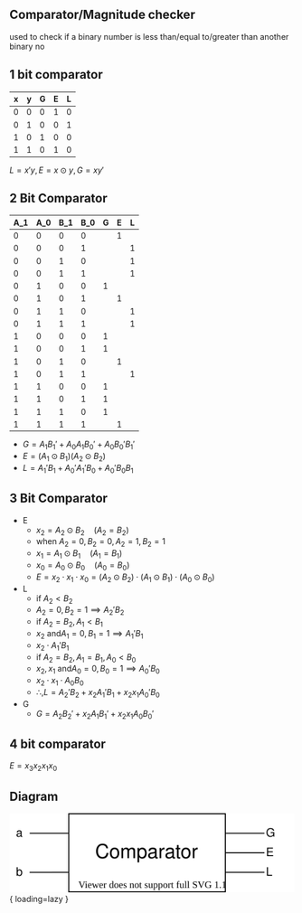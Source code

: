 ## Comparator/Magnitude checker

used to check if a binary number is less than/equal to/greater than another binary no

## 1 bit comparator

| x    | y    | G    | E    | L    |
| ---- | ---- | ---- | ---- | ---- |
| 0    | 0    | 0    | 1    | 0    |
| 0    | 1    | 0    | 0    | 1    |
| 1    | 0    | 1    | 0    | 0    |
| 1    | 1    | 0    | 1    | 0    |

$L = x'y, E = x \odot y, G = xy'$

## 2 Bit Comparator

| A_1  | A_0  | B_1  | B_0  | G    | E    | L    |
| ---- | ---- | :--- | ---- | ---- | ---- | ---- |
| 0    | 0    | 0    | 0    |      | 1    |      |
| 0    | 0    | 0    | 1    |      |      | 1    |
| 0    | 0    | 1    | 0    |      |      | 1    |
| 0    | 0    | 1    | 1    |      |      | 1    |
| 0    | 1    | 0    | 0    | 1    |      |      |
| 0    | 1    | 0    | 1    |      | 1    |      |
| 0    | 1    | 1    | 0    |      |      | 1    |
| 0    | 1    | 1    | 1    |      |      | 1    |
| 1    | 0    | 0    | 0    | 1    |      |      |
| 1    | 0    | 0    | 1    | 1    |      |      |
| 1    | 0    | 1    | 0    |      | 1    |      |
| 1    | 0    | 1    | 1    |      |      | 1    |
| 1    | 1    | 0    | 0    | 1    |      |      |
| 1    | 1    | 0    | 1    | 1    |      |      |
| 1    | 1    | 1    | 0    | 1    |      |      |
| 1    | 1    | 1    | 1    |      | 1    |      |

- $G = A_1 {B_1}' + A_0 A_1 {B_0}' + A_0 {B_0}' {B_1}'$
- $E = (A_1 \odot B_1) (A_2 \odot B_2)$
- $L = {A_1}' B_1  + {A_0}' {A_1}' B_0 + {A_0}' B_0 B_1$

## 3 Bit Comparator

- E
    - $x_2 = A_2 \odot B_2 \quad (A_2 = B_2)$
    - when $A_2 = 0, B_2 = 0, A_2 = 1, B_2 = 1$
    - $x_1 = A_1 \odot B_1 \quad (A_1 = B_1)$
    - $x_0 = A_0 \odot B_0 \quad (A_0 = B_0)$
    - $E = x_2 \cdot x_1 \cdot x_0 = (A_2 \odot B_2) \cdot (A_1 \odot B_1) \cdot (A_0 \odot B_0)$
- L
    - if $A_2 < B_2$
    - $A_2 = 0, B_2 = 1 \implies {A_2}' B_2$
    - if $A_2 = B_2, A_1 < B_1$
    - $x_2$ and$A_1 = 0, B_1 = 1 \implies {A_1}' B_1$
    - $x_2 \cdot {A_1}' B_1$
    - if $A_2 = B_2, A_1 = B_1, A_0 < B_0$
    - $x_2, x_1$ and$A_0 = 0, B_0 = 1 \implies {A_0}' {B_0}$
    - $x_2 \cdot x_1 \cdot {A_0} B_0$
    - $\therefore, L = {A_2}' B_2 + x_2 {A_1}' B_1 + x_2 x_1 {A_0}' B_0$
- G
    - $G = A_2 {B_2}' + x_2 A_1 {B_1}' + x_2 x_1 A_0 {B_0}'$

## 4 bit comparator

$E = x_3 x_2 x_1 x_0$

## Diagram

![comparator](img/comparator.svg){ loading=lazy }
